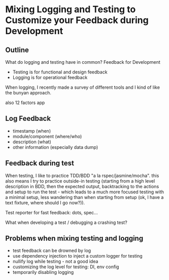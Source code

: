 Mixing Logging and Testing to Customize your Feedback during Development
================================================

Outline
---------

What do logging and testing have in common? Feedback for Development

  - Testing is for functional and design feedback
  - Logging is for operational feedback


When logging, I recently made a survey of different tools and I kind of like the bunyan approach.

also 12 factors app

Log Feedback
-------------------

- timestamp (when)
- module/component (where/who)
- description (what)
- other information (especially data dump)



Feedback during test
----------------------------

When testing, I like to practice TDD/BDD "a la rspec/jasmine/mocha". this also means I try to practice outside-in testing (starting from a high level description in BDD, then the expected output, backtracking to the actions and setup to run the test - which leads to a much more focused testing with a minimal setup, less wandering than when starting from setup (ok, I have  a text fixture, where should I go now?)).

Test reporter for fast feedback: dots, spec...

What when developing a test / debugging a crashing test?

Problems when mixing testing and logging
--------------------------------------------------------

- test feedback can be drowned by log
- use dependency injection to inject a custom logger for testing
- nullify log while testing - not a good idea
- customizing the log level for testing: DI, env config
- temporarily disabling logging
